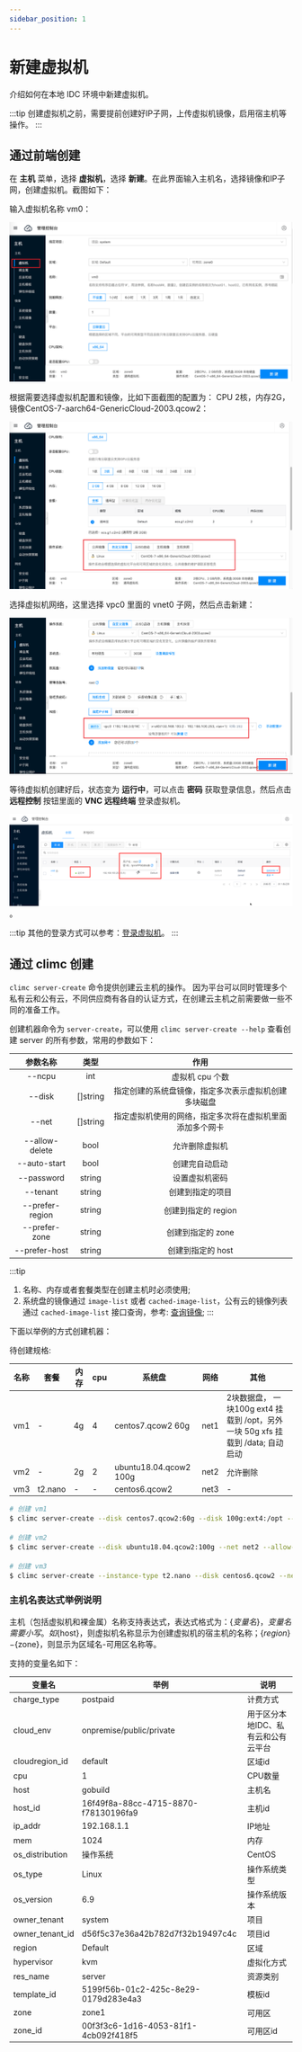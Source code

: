 ```yaml
---
sidebar_position: 1
---
```


# 新建虚拟机

介绍如何在本地 IDC 环境中新建虚拟机。

:::tip
创建虚拟机之前，需要提前创建好IP子网，上传虚拟机镜像，启用宿主机等操作。
:::

## 通过前端创建

在 **主机** 菜单，选择 **虚拟机**，选择 **新建**。在此界面输入主机名，选择镜像和IP子网，创建虚拟机。截图如下： 

输入虚拟机名称 vm0：

![新建虚拟机-1](./images/create-vm-x86-1.png)


根据需要选择虚拟机配置和镜像，比如下面截图的配置为： CPU 2核，内存2G，镜像CentOS-7-aarch64-GenericCloud-2003.qcow2：

![新建虚拟机-2](./images/create-vm-x86-2.png)

选择虚拟机网络，这里选择 vpc0 里面的 vnet0 子网，然后点击新建：

![新建虚拟机-2](./images/create-vm-x86-3.png)

等待虚拟机创建好后，状态变为 **运行中**，可以点击 **密码** 获取登录信息，然后点击 **远程控制** 按钮里面的 **VNC 远程终端** 登录虚拟机。

![虚拟机登录信息](./images/vm-logininfo.png)。

:::tip
其他的登录方式可以参考：[登录虚拟机](./connect)。
:::


## 通过 climc 创建

`climc server-create` 命令提供创建云主机的操作。 因为平台可以同时管理多个私有云和公有云，不同供应商有各自的认证方式，在创建云主机之前需要做一些不同的准备工作。


创建机器命令为 `server-create`，可以使用 `climc server-create --help` 查看创建 server 的所有参数，常用的参数如下：

|     参数名称    |   类型   |                           作用                           |
|:---------------:|:--------:|:--------------------------------------------------------:|
|      --ncpu     |    int   |                      虚拟机 cpu 个数                     |
|      --disk     | []string |   指定创建的系统盘镜像，指定多次表示虚拟机创建多块磁盘   |
|      --net      | []string | 指定虚拟机使用的网络，指定多次将在虚拟机里面添加多个网卡 |
|  --allow-delete |   bool   |                      允许删除虚拟机                      |
|   --auto-start  |   bool   |                      创建完自动启动                      |
|    --password   |  string  |                      设置虚拟机密码                      |
|     --tenant    |  string  |                     创建到指定的项目                     |
| --prefer-region |  string  |                    创建到指定的 region                   |
|  --prefer-zone  |  string  |                     创建到指定的 zone                    |
|  --prefer-host  |  string  |                     创建到指定的 host                    |


:::tip
1. 名称、内存或者套餐类型在创建主机时必须使用;
2. 系统盘的镜像通过 `image-list` 或者 `cached-image-list`，公有云的镜像列表通过 `cached-image-list` 接口查询，参考: [查询镜像](../glance/sysimage/show);
:::


下面以举例的方式创建机器：

待创建规格:

| 名称 | 套餐    | 内存 | cpu | 系统盘                 | 网络 | 其他                                                                           |
|------|---------|------|-----|------------------------|------|--------------------------------------------------------------------------------|
| vm1  | -       | 4g   | 4   | centos7.qcow2 60g      | net1 | 2块数据盘， 一块100g ext4 挂载到 /opt，另外一块 50g xfs 挂载到 /data; 自动启动 |
| vm2  | -       | 2g   | 2   | ubuntu18.04.qcow2 100g | net2 | 允许删除                                                                       |
| vm3  | t2.nano | -    | -   | centos6.qcow2          | net3 | -                                                                              |

```bash
# 创建 vm1
$ climc server-create --disk centos7.qcow2:60g --disk 100g:ext4:/opt --disk 50g:xfs:/data --ncpu 4 --net net1 --auto-start --mem-spec 4g vm1

# 创建 vm2
$ climc server-create --disk ubuntu18.04.qcow2:100g --net net2 --allow-delete --auto-start --ncpu 2 --mem-spec 2g vm2

# 创建 vm3
$ climc server-create --instance-type t2.nano --disk centos6.qcow2 --net net3 --auto-start vm3
```

### 主机名表达式举例说明

主机（包括虚拟机和裸金属）名称支持表达式，表达式格式为：$\{变量名\}，变量名需要小写。如$\{host\}，则虚拟机名称显示为创建虚拟机的宿主机的名称；$\{region\}-$\{zone\}，则显示为区域名-可用区名称等。

支持的变量名如下：

 | 变量名          | 举例                                 | 说明                                |
 | ---------       | ----------                           | ---------                           |
 | charge_type     | postpaid                             | 计费方式                            |
 | cloud_env       | onpremise/public/private             | 用于区分本地IDC、私有云和公有云平台 |
 | cloudregion_id  | default                              | 区域id                              |
 | cpu             | 1                                    | CPU数量                             |
 | host            | gobuild                              | 主机名                              |
 | host_id         | 16f49f8a-88cc-4715-8870-f78130196fa9 | 主机id                              |
 | ip_addr         | 192.168.1.1                          | IP地址                              |
 | mem             | 1024                                 | 内存                                |
 | os_distribution | 操作系统                             | CentOS                              |
 | os_type         | Linux                                | 操作系统类型                        |
 | os_version      | 6.9                                  | 操作系统版本                        |
 | owner_tenant    | system                               | 项目                                |
 | owner_tenant_id | d56f5c37e36a42b782d7f32b19497c4c     | 项目id                              |
 | region          | Default                              | 区域                                |
 | hypervisor      | kvm                                  | 虚拟化方式                          |
 | res_name        | server                               | 资源类别                            |
 | template_id     | 5199f56b-01c2-425c-8e29-0179d283e4a3 | 模板id                              |
 | zone            | zone1                                | 可用区                              |
 | zone_id         | 00f3f3c6-1d16-4053-81f1-4cb092f418f5 | 可用区id                            |
